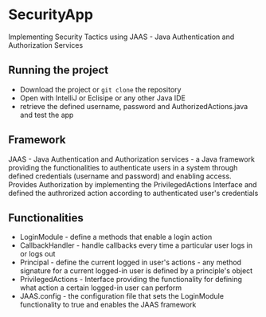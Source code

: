 # SecurityApp
Implementing Security Tactics using JAAS - Java Authentication and Authorization Services

## Running the project 
- Download the project or ```git clone``` the repository
- Open with IntelliJ or Eclisipe or any other Java IDE
- retrieve the defined username, password and AuthorizedActions.java and test the app 

## Framework 
JAAS - Java Authentication and Authorization services - a Java framework providing the functionalities to authenticate users in a system through defined credentials (username and password) and enabling access. Provides Authorization by implementing the PrivilegedActions Interface and defined the authrorized action according to authenticated user's credentials 

## Functionalities 
- LoginModule - define a methods that enable a login action 
- CallbackHandler - handle callbacks every time a particular user logs in or logs out
- Principal - define the current logged in user's actions - any method signature for a current logged-in user is defined by a principle's object
- PrivilegedActions - Interface providing the functionality for defining what action a certain logged-in user can perform 
- JAAS.config - the configuration file that sets the LoginModule functionality to true and enables the JAAS framework 

